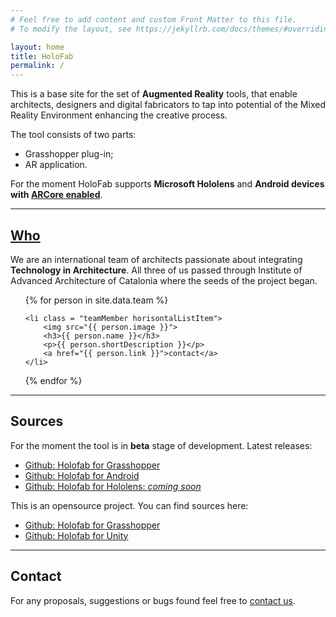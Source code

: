 ```yaml
---
# Feel free to add content and custom Front Matter to this file.
# To modify the layout, see https://jekyllrb.com/docs/themes/#overriding-theme-defaults

layout: home
title: HoloFab
permalink: /
---
```


This is a base site for the set of **Augmented Reality** tools, that enable architects, designers and digital fabricators to tap into potential of the Mixed Reality Environment enhancing the creative process.

The tool consists of two parts:

-   Grasshopper plug-in;
-   AR application.

For the moment HoloFab supports **Microsoft Hololens** and **Android devices with [ARCore enabled](https://developers.google.com/ar/discover/supported-devices#android_play)**.

<hr>

## [Who](./about)

We are an international team of architects passionate about integrating **Technology in Architecture**. All three of us passed through Institute of Advanced Architecture of Catalonia where the seeds of the project began.

<ul class="team horisontalList">
{% for person in site.data.team %}

    <li class = "teamMember horisontalListItem">
        <img src="{{ person.image }}">
        <h3>{{ person.name }}</h3>
        <p>{{ person.shortDescription }}</p>
        <a href="{{ person.link }}">contact</a>
    </li>

{% endfor %}

</ul>

<hr>

## Sources

For the moment the tool is in **beta** stage of development. Latest releases:

-   [Github: Holofab for Grasshopper](https://github.com/HoloFab/HoloFab-Grasshopper/tree/master/_CurrentVersion)
-   [Github: Holofab for Android](https://github.com/HoloFab/HoloFab-Unity/blob/master/_CurrentVersion/Android/)
-   [Github: Holofab for Hololens: _coming soon_](<>)

<!-- For installation instructions go [here](<>). -->

This is an opensource project. You can find sources here:

-   [Github: Holofab for Grasshopper](https://github.com/HoloFab/HoloFab-Grasshopper)
-   [Github: Holofab for Unity](https://github.com/HoloFab/HoloFab-Unity)

<!-- For more detailed documentation go [here](<>). -->

<!-- For examples go [here](<>). -->

<hr>

## Contact

For any proposals, suggestions or bugs found feel free to [contact us](<mailto:{{ site.email }}>).
